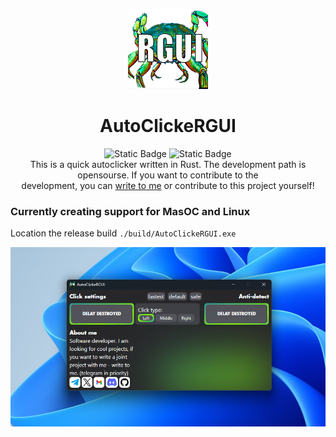 <div align="center">
  
  ![Logo](src-tauri/icons/128x128.png)
  # AutoClickeRGUI   
  
  ![Static Badge](https://img.shields.io/badge/window-passing-e) ![Static Badge](https://img.shields.io/badge/license-MIT-blue)  
  This is a quick autoclicker written in Rust.
  The development path is opensourse.
  If you want to contribute to the    
  development, you can [write to me](https://t.me/leofaraf) or contribute to this project yourself!
</div>

### Currently creating support for MasOC and Linux
Location the release build `./build/AutoClickeRGUI.exe`

![AutoClickerImage](src/assets/icons/demo.jpg)
